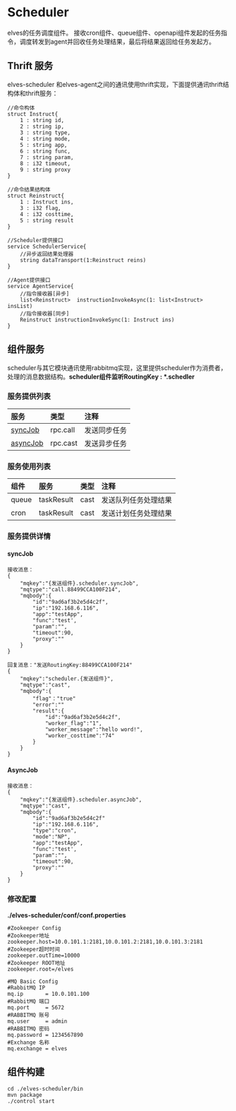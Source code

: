 # Scheduler

elves的任务调度组件。   接收cron组件、queue组件、openapi组件发起的任务指令，调度转发到agent并回收任务处理结果，最后将结果返回给任务发起方。

## Thrift 服务

elves-scheduler 和elves-agent之间的通讯使用thrift实现，下面提供通讯thrift结构体和thrift服务：

```
//命令构体
struct Instruct{
    1 : string id,
    2 : string ip,
    3 : string type,
    4 : string mode,
    5 : string app,
    6 : string func,
    7 : string param,
    8 : i32 timeout,
    9 : string proxy
}

//命令结果结构体
struct Reinstruct{
    1 : Instruct ins,
    3 : i32 flag,
    4 : i32 costtime,
    5 : string result
}
```

```
//Scheduler提供接口
service SchedulerService{
    //异步返回结果处理器
    string dataTransport(1:Reinstruct reins)
}

//Agent提供接口
service AgentService{
    //指令接收器[异步]
    list<Reinstruct>  instructionInvokeAsync(1: list<Instruct> insList)
    //指令接收器[同步]
    Reinstruct instructionInvokeSync(1: Instruct ins)
}
```

## 组件服务

scheduler与其它模块通讯使用rabbitmq实现，这里提供scheduler作为消费者，处理的消息数据结构。**scheduler组件监听RoutingKey : \*.schedler**

### 服务提供列表

| **服务** | **类型** | **注释** |
| :--- | :--- | :--- |
| [syncJob](#syncjob) | rpc.call | 发送同步任务 |
| [asyncJob](#asyncjob) | rpc.cast | 发送异步任务 |

### 服务使用列表

| **组件** | **服务** | **类型** | **注释** |
| :--- | :--- | :--- | :--- |
| queue | taskResult | cast | 发送队列任务处理结果 |
| cron | taskResult | cast | 发送计划任务处理结果 |

### 服务提供详情

#### syncJob

```
接收消息：
{
    "mqkey":"{发送组件}.scheduler.syncJob",
    "mqtype":"call.88499CCA100F214",
    "mqbody":{
        "id":"9ad6af3b2e5d4c2f",
        "ip":"192.168.6.116",
        "app":"testApp",
        "func":"test',
        "param":"",
        "timeout":90,
        "proxy":""
    }
}

回复消息："发送RoutingKey:88499CCA100F214"
{
    "mqkey":"scheduler.{发送组件}",
    "mqtype":"cast",
    "mqbody":{
        "flag"："true"
        "error":""
        "result":{
            "id":"9ad6af3b2e5d4c2f",
            "worker_flag":"1",
            "worker_message":"hello word!",
            "worker_costtime":"74"
        }
    }
}
```

#### AsyncJob

```
接收消息：
{
    "mqkey":"{发送组件}.scheduler.asyncJob",
    "mqtype":"cast",
    "mqbody":{
        "id":"9ad6af3b2e5d4c2f"
        "ip":"192.168.6.116",
        "type":"cron",
        "mode":"NP",
        "app":"testApp",
        "func":"test',
        "param":"",
        "timeout":90,
        "proxy":""
    }
}
```

### 修改配置

**./elves-scheduler/conf/conf.properties**

```
#Zookeeper Config
#Zookeeper地址
zookeeper.host=10.0.101.1:2181,10.0.101.2:2181,10.0.101.3:2181
#Zookeeper超时时间
zookeeper.outTime=10000
#Zookeeper ROOT地址        
zookeeper.root=/elves  

#MQ Basic Config
#RabbitMQ IP
mq.ip       = 10.0.101.100
#RabbitMQ 端口
mq.port     = 5672
#RABBITMQ 账号
mq.user     = admin
#RABBITMQ 密码
mq.password = 1234567890
#Exchange 名称        
mq.exchange = elves
```

## 组件构建

```
cd ./elves-scheduler/bin
mvn package
./control start
```




